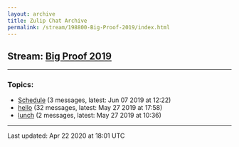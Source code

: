 ```yaml
---
layout: archive
title: Zulip Chat Archive
permalink: /stream/198800-Big-Proof-2019/index.html
---
```


## Stream: [Big Proof 2019](http://robertylewis.com/website_test/stream/198800-Big-Proof-2019/index.html)
---

### Topics:

* [Schedule](topic/Schedule.html) (3 messages, latest: Jun 07 2019 at 12:22)
* [hello](topic/hello.html) (32 messages, latest: May 27 2019 at 17:58)
* [lunch](topic/lunch.html) (2 messages, latest: May 27 2019 at 10:36)

<hr><p>Last updated: Apr 22 2020 at 18:01 UTC</p>